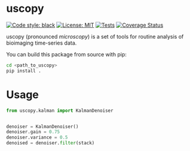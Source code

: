 # uscopy

[![Code style: black](https://img.shields.io/badge/code%20style-black-000000.svg)](https://github.com/python/black)
[![License: MIT](https://img.shields.io/badge/License-MIT-yellow.svg)](https://opensource.org/licenses/MIT)
[![Tests](https://img.shields.io/github/workflow/status/diegoasua/uscopy/tests)](
    https://github.com/diegoasua/uscopy/actions)
[![Coverage Status](https://coveralls.io/repos/github/diegoasua/uscopy/badge.svg?branch=master)](https://coveralls.io/github/diegoasua/uscopy?branch=master)

uscopy (pronounced *microscopy*) is a set of tools for routine analysis of bioimaging time-series data. 

You can build this package from source with pip:

```bash
cd <path_to_uscopy>
pip install .
```

# Usage

```python
from uscopy.kalman import KalmanDenoiser


denoiser = KalmanDenoiser()
denoiser.gain = 0.75
denoiser.variance = 0.5
denoised = denoiser.filter(stack)
```
